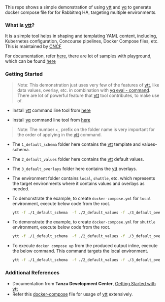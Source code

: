 This repo shows a simple demonstration of using [ytt](https://carvel.dev/ytt/) and [yq](https://mikefarah.gitbook.io/yq) to generate docker compose file for for Rabbitmq HA, targeting multiple environments.

### What is [ytt](https://carvel.dev/ytt/)?

It is a simple tool helps in shaping and templating YAML content, including, Kubernetes configuration, Concourse pipelines, Docker Compose files, etc. This is maintained by [CNCF](https://www.cncf.io/sandbox-projects/)

For documentation, refer [here](https://carvel.dev/ytt/docs/v0.46.x/), there are lot of samples with playground, which can be found [here](https://carvel.dev/ytt/#playground)

### Getting Started

> Note: This demonstration just uses very few of the features of [ytt](https://carvel.dev/ytt/), like data values, overlay, etc. in combination with [yq eval - command](https://mikefarah.gitbook.io/yq/commands/evaluate). There are lot of powerful feature that [ytt](https://carvel.dev/ytt/) tool contributes, to make use of. 

- Install [ytt](https://carvel.dev/ytt/) command line tool from [here](https://carvel.dev/ytt/docs/v0.46.x/install/)

- Install [yq](https://mikefarah.gitbook.io/yq/) command line tool from [here](https://github.com/mikefarah/yq/#install)

> Note: The number `x_` prefix on the folder name is very important for the order of applying in the [ytt](https://carvel.dev/ytt/) command.

- The `1_default_schema` folder here contains the [ytt](https://carvel.dev/ytt/) template and values-schema. 

- The `2_default_values` folder here contains the [ytt](https://carvel.dev/ytt/) default values. 

- The `3_default_overlays` folder here contains the [ytt](https://carvel.dev/ytt/) overlays. 

- The environment folder contains `local`, `shuttle`, etc. which represents the target environments where it contains values and overlays as needed.

- To demonstrate the example, to create `docker-compose.yml` for `local` environment, execute below code from the root. 

    ```sh
    ytt -f ./1_default_schema  -f ./2_default_values -f ./3_default_overlays -f ./environment/local/1_values -f ./environment/local/2_overlays | yq eval '.services |= with_entries(.key = .value.container_name)' | yq eval '.networks |= with_entries(.key = .value.name)' > docker-compose.yml
    ```

- To demonstrate the example, to create `docker-compose.yml` for `shuttle` environment, execute below code from the root. 

    ```sh
    ytt -f ./1_default_schema  -f ./2_default_values -f ./3_default_overlays -f ./environment/shuttle/1_values -f ./environment/shuttle/2_overlays | yq eval '.services |= with_entries(.key = .value.container_name)' | yq eval '.networks |= with_entries(.key = .value.name)' > docker-compose.yml
    ```

- To execute `docker compose up` from the produced output inline, execute the below command. This command targets the local environment.
    
    ```sh
    ytt -f ./1_default_schema  -f ./2_default_values -f ./3_default_overlays -f ./environment/local/1_values -f ./environment/local/2_overlays | yq eval '.services |= with_entries(.key = .value.container_name)' | yq eval '.networks |= with_entries(.key = .value.name)' | docker compose -f- up
    ```

### Additional References

- Documentation from **Tanzu Development Center**, [Getting Started with ytt](https://tanzu.vmware.com/developer/guides/ytt-gs/)
- Refer this [docker-compose](https://github.com/UKP-SQuARE/square-core/blob/master/docker-compose.ytt.yaml) file for usage of [ytt](https://carvel.dev/ytt/) extensively.
